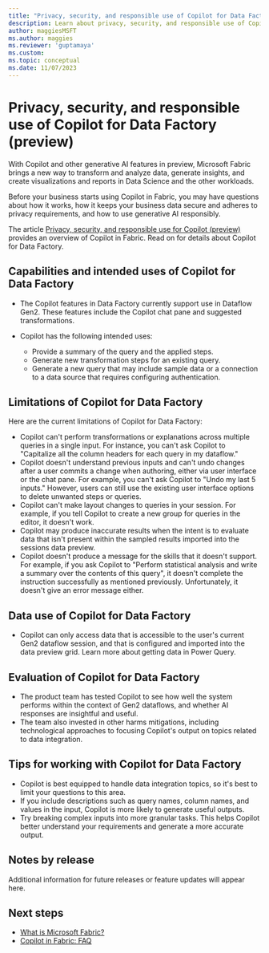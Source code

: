 ```yaml
---
title: "Privacy, security, and responsible use of Copilot for Data Factory (preview)" 
description: Learn about privacy, security, and responsible use of Copilot for Data Factory.
author: maggiesMSFT
ms.author: maggies
ms.reviewer: 'guptamaya'
ms.custom: 
ms.topic: conceptual
ms.date: 11/07/2023
---
```


# Privacy, security, and responsible use of Copilot for Data Factory (preview)

With Copilot and other generative AI features in preview, Microsoft Fabric brings a new way to transform and analyze data, generate insights, and create visualizations and reports in Data Science and the other workloads.

Before your business starts using Copilot in Fabric, you may have questions about how it works, how it keeps your business data secure and adheres to privacy requirements, and how to use generative AI responsibly.

The article [Privacy, security, and responsible use for Copilot (preview)](copilot-privacy-security.md) provides an overview of Copilot in Fabric. Read on for details about Copilot for Data Factory.

## Capabilities and intended uses of Copilot for Data Factory

- The Copilot features in Data Factory currently support use in Dataflow Gen2. These features include the Copilot chat pane and suggested transformations. 
- Copilot has the following intended uses:

  - Provide a summary of the query and the applied steps. 
  - Generate new transformation steps for an existing query. 
  - Generate a new query that may include sample data or a connection to a data source that requires configuring authentication. 

## Limitations of Copilot for Data Factory

Here are the current limitations of Copilot for Data Factory: 

- Copilot can't perform transformations or explanations across multiple queries in a single input. For instance, you can't ask Copilot to "Capitalize all the column headers for each query in my dataflow." 
- Copilot doesn't understand previous inputs and can't undo changes after a user commits a change when authoring, either via user interface or the chat pane. For example, you can't ask Copilot to "Undo my last 5 inputs." However, users can still use the existing user interface options to delete unwanted steps or queries. 
- Copilot can't make layout changes to queries in your session. For example, if you tell Copilot to create a new group for queries in the editor, it doesn't work. 
- Copilot may produce inaccurate results when the intent is to evaluate data that isn't present within the sampled results imported into the sessions data preview. 
- Copilot doesn't produce a message for the skills that it doesn't support. For example, if you ask Copilot to "Perform statistical analysis and write a summary over the contents of this query", it doesn't complete the instruction successfully as mentioned previously. Unfortunately, it doesn't give an error message either. 

## Data use of Copilot for Data Factory

- Copilot can only access data that is accessible to the user's current Gen2 dataflow session, and that is configured and imported into the data preview grid. Learn more about getting data in Power Query. 

## Evaluation of Copilot for Data Factory
 
- The product team has tested Copilot to see how well the system performs within the context of Gen2 dataflows, and whether AI responses are insightful and useful. 
- The team also invested in other harms mitigations, including technological approaches to focusing Copilot's output on topics related to data integration. 
 
## Tips for working with Copilot for Data Factory

- Copilot is best equipped to handle data integration topics, so it's best to limit your questions to this area. 
- If you include descriptions such as query names, column names, and values in the input, Copilot is more likely to generate useful outputs. 
- Try breaking complex inputs into more granular tasks. This helps Copilot better understand your requirements and generate a more accurate output.

## Notes by release

Additional information for future releases or feature updates will appear here.

## Next steps

- [What is Microsoft Fabric?](microsoft-fabric-overview.md)
- [Copilot in Fabric: FAQ](copilot-faq-fabric.yml)